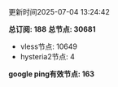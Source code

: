 更新时间2025-07-04 13:24:42

**总订阅: 188**
**总节点: 30681**
- vless节点: 10649
- hysteria2节点: 4

**google ping有效节点: 163**
